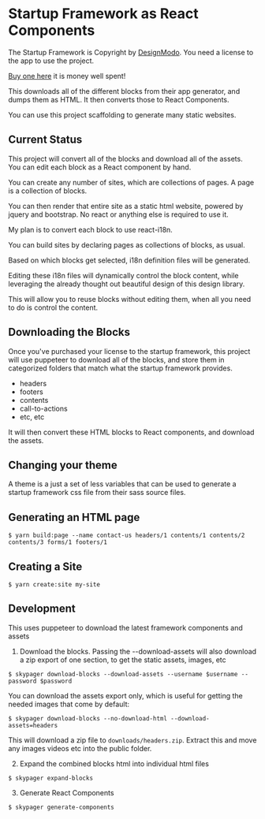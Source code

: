 # Startup Framework as React Components

The Startup Framework is Copyright by [DesignModo](https://designmodo.com). You need a license to the app to use the project.  

[Buy one here](https://designmodo.com/startup) it is money well spent!

This downloads all of the different blocks from their app generator, and dumps them as HTML. It then converts those to React Components.

You can use this project scaffolding to generate many static websites.

## Current Status

This project will convert all of the blocks and download all of the assets.  You can edit each block as a React component by hand.

You can create any number of sites, which are collections of pages.  A page is a collection of blocks.

You can then render that entire site as a static html website, powered by jquery and bootstrap.  No react or anything else is required to use it.

My plan is to convert each block to use react-i18n.

You can build sites by declaring pages as collections of blocks, as usual.

Based on which blocks get selected, i18n definition files will be generated. 

Editing these i18n files will dynamically control the block content, while leveraging the already thought out beautiful design of this design library.

This will allow you to reuse blocks without editing them, when all you need to do is control the content.

## Downloading the Blocks

Once you've purchased your license to the startup framework, this project will use puppeteer to download all of the blocks, and store
them in categorized folders that match what the startup framework provides.

- headers
- footers
- contents
- call-to-actions
- etc, etc

It will then convert these HTML blocks to React components, and download the assets.

## Changing your theme

A theme is a just a set of less variables that can be used to generate a startup framework css file from their sass source files.

## Generating an HTML page

```shell
$ yarn build:page --name contact-us headers/1 contents/1 contents/2 contents/3 forms/1 footers/1
```

## Creating a Site 

```shell
$ yarn create:site my-site
```

## Development

This uses puppeteer to download the latest framework components and assets

1. Download the blocks. Passing the --download-assets will also download a zip export of one section, to get the static assets, images, etc

```shell
$ skypager download-blocks --download-assets --username $username --password $password
```

You can download the assets export only, which is useful for getting the needed images that come by default:

```shell
$ skypager download-blocks --no-download-html --download-assets=headers
```

This will download a zip file to `downloads/headers.zip`. Extract this and move any images videos etc into the public folder.

2. Expand the combined blocks html into individual html files

```shell
$ skypager expand-blocks
```

3. Generate React Components

```shell
$ skypager generate-components
```
